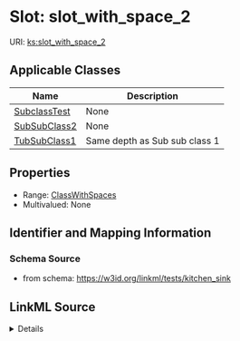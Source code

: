 # Slot: slot_with_space_2

URI: [ks:slot_with_space_2](https://w3id.org/linkml/tests/kitchen_sink/slot_with_space_2)



<!-- no inheritance hierarchy -->




## Applicable Classes

| Name | Description |
| --- | --- |
[SubclassTest](SubclassTest.md) | None
[SubSubClass2](SubSubClass2.md) | None
[TubSubClass1](TubSubClass1.md) | Same depth as Sub sub class 1






## Properties

* Range: [ClassWithSpaces](ClassWithSpaces.md)
* Multivalued: None







## Identifier and Mapping Information







### Schema Source


* from schema: https://w3id.org/linkml/tests/kitchen_sink




## LinkML Source

<details>
```yaml
name: slot with space 2
from_schema: https://w3id.org/linkml/tests/kitchen_sink
rank: 1000
alias: slot_with_space_2
domain_of:
- subclass test
range: class with spaces

```
</details>